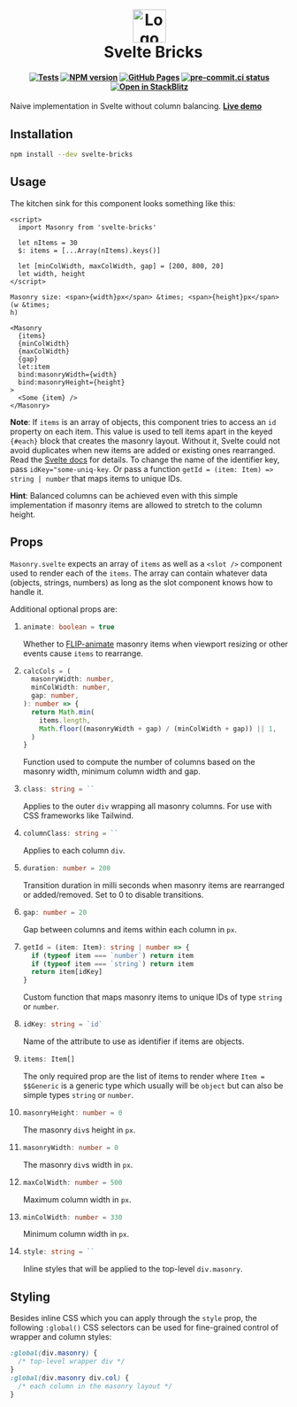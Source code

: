 <div class="hide-in-docs">

<h1 align="center">
  <img src="https://raw.githubusercontent.com/janosh/svelte-bricks/main/static/favicon.svg" alt="Logo" height=60>
  <br>&ensp;Svelte Bricks
</h1>

<h4 align="center">

[![Tests](https://github.com/janosh/svelte-bricks/actions/workflows/test.yml/badge.svg)](https://github.com/janosh/svelte-bricks/actions/workflows/test.yml)
[![NPM version](https://img.shields.io/npm/v/svelte-bricks?color=blue&logo=NPM)](https://npmjs.com/package/svelte-bricks)
[![GitHub Pages](https://github.com/janosh/svelte-bricks/actions/workflows/gh-pages.yml/badge.svg)](https://github.com/janosh/svelte-bricks/actions/workflows/gh-pages.yml)
[![pre-commit.ci status](https://results.pre-commit.ci/badge/github/janosh/svelte-bricks/main.svg)](https://results.pre-commit.ci/latest/github/janosh/svelte-bricks/main)
[![Open in StackBlitz](https://img.shields.io/badge/Open%20in-StackBlitz-darkblue?logo=stackblitz)](https://stackblitz.com/github/janosh/svelte-bricks)

</h4>

Naive implementation in Svelte without column balancing. **[Live demo](https://janosh.github.io/svelte-bricks)**

</div>

## Installation

```sh
npm install --dev svelte-bricks
```

## Usage

The kitchen sink for this component looks something like this:

```svelte
<script>
  import Masonry from 'svelte-bricks'

  let nItems = 30
  $: items = [...Array(nItems).keys()]

  let [minColWidth, maxColWidth, gap] = [200, 800, 20]
  let width, height
</script>

Masonry size: <span>{width}px</span> &times; <span>{height}px</span> (w &times;
h)

<Masonry
  {items}
  {minColWidth}
  {maxColWidth}
  {gap}
  let:item
  bind:masonryWidth={width}
  bind:masonryHeight={height}
>
  <Some {item} />
</Masonry>
```

**Note**: If `items` is an array of objects, this component tries to access an `id` property on each item. This value is used to tell items apart in the keyed `{#each}` block that creates the masonry layout. Without it, Svelte could not avoid duplicates when new items are added or existing ones rearranged. Read the [Svelte docs](https://svelte.dev/tutorial/keyed-each-blocks) for details. To change the name of the identifier key, pass `idKey="some-uniq-key`. Or pass a function `getId = (item: Item) => string | number` that maps items to unique IDs.

**Hint**: Balanced columns can be achieved even with this simple implementation if masonry items are allowed to stretch to the column height.

## Props

`Masonry.svelte` expects an array of `items` as well as a `<slot />` component used to render each of the `items`. The array can contain whatever data (objects, strings, numbers) as long as the slot component knows how to handle it.

Additional optional props are:

1. ```ts
   animate: boolean = true
   ```

   Whether to [FLIP-animate](https://svelte.dev/tutorial/animate) masonry items when viewport resizing or other events cause `items` to rearrange.

1. ```ts
   calcCols = (
     masonryWidth: number,
     minColWidth: number,
     gap: number,
   ): number => {
     return Math.min(
       items.length,
       Math.floor((masonryWidth + gap) / (minColWidth + gap)) || 1,
     )
   }
   ```

   Function used to compute the number of columns based on the masonry width, minimum column width and gap.

1. ```ts
   class: string = ``
   ```

   Applies to the outer `div` wrapping all masonry columns. For use with CSS frameworks like Tailwind.

1. ```ts
   columnClass: string = ``
   ```

   Applies to each column `div`.

1. ```ts
   duration: number = 200
   ```

   Transition duration in milli seconds when masonry items are rearranged or added/removed. Set to 0 to disable transitions.

1. ```ts
   gap: number = 20
   ```

   Gap between columns and items within each column in `px`.

1. ```ts
   getId = (item: Item): string | number => {
     if (typeof item === `number`) return item
     if (typeof item === `string`) return item
     return item[idKey]
   }
   ```

   Custom function that maps masonry items to unique IDs of type `string` or `number`.

1. ```ts
   idKey: string = `id`
   ```

   Name of the attribute to use as identifier if items are objects.

1. ```ts
   items: Item[]
   ```

   The only required prop are the list of items to render where `Item = $$Generic` is a generic type which usually will be `object` but can also be simple types `string` or `number`.

1. ```ts
   masonryHeight: number = 0
   ```

   The masonry `div`s height in `px`.

1. ```ts
   masonryWidth: number = 0
   ```

   The masonry `div`s width in `px`.

1. ```ts
   maxColWidth: number = 500
   ```

   Maximum column width in `px`.

1. ```ts
   minColWidth: number = 330
   ```

   Minimum column width in `px`.

1. ```ts
   style: string = ``
   ```

   Inline styles that will be applied to the top-level `div.masonry`.

## Styling

Besides inline CSS which you can apply through the `style` prop, the following `:global()` CSS selectors can be used for fine-grained control of wrapper and column styles:

```css
:global(div.masonry) {
  /* top-level wrapper div */
}
:global(div.masonry div.col) {
  /* each column in the masonry layout */
}
```
